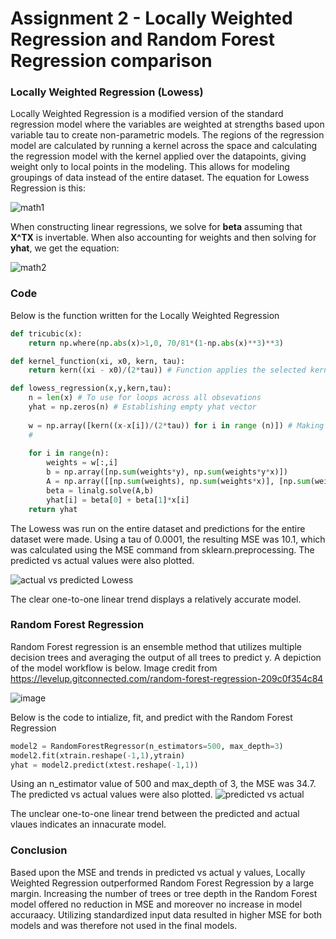 

# Assignment 2 - Locally Weighted Regression and Random Forest Regression comparison

### Locally Weighted Regression (Lowess)
Locally Weighted Regression is a modified version of the standard regression model where the variables are weighted at strengths based upon variable tau to create non-parametric models. The regions of the regression model are calculated by running a kernel across the space and calculating the regression model with the kernel applied over the datapoints, giving weight only to local points in the modeling. This allows for modeling groupings of data instead of the entire dataset. The equation for Lowess Regression is this:

![math1](https://bit.ly/3sALtOq)

When constructing linear regressions, we solve for **beta** assuming that **X^TX** is invertable. When also accounting for weights and then solving for **yhat**, we get the equation:

![math2](https://bit.ly/3sAuNqj)

### Code
Below is the function written for the Locally Weighted Regression 
```python
def tricubic(x):
    return np.where(np.abs(x)>1,0, 70/81*(1-np.abs(x)**3)**3)

def kernel_function(xi, x0, kern, tau):
    return kern((xi - x0)/(2*tau)) # Function applies the selected kernal to 

def lowess_regression(x,y,kern,tau):
    n = len(x) # To use for loops across all obsevations
    yhat = np.zeros(n) # Establishing empty yhat vector
    
    w = np.array([kern((x-x[i])/(2*tau)) for i in range (n)]) # Making an array of weights with the kernel function
    # 
    
    for i in range(n):
        weights = w[:,i]
        b = np.array([np.sum(weights*y), np.sum(weights*y*x)])
        A = np.array([[np.sum(weights), np.sum(weights*x)], [np.sum(weights*x), np.sum(weights*x*x)]])
        beta = linalg.solve(A,b)
        yhat[i] = beta[0] + beta[1]*x[i]
    return yhat
```

The Lowess was run on the entire dataset and predictions for the entire dataset were made. Using a tau of 0.0001, the resulting MSE was 10.1, which was calculated using the MSE command from sklearn.preprocessing. The predicted vs actual values were also plotted.

![actual vs predicted Lowess](https://user-images.githubusercontent.com/67921793/153518113-2a9d8f67-f236-4d84-8859-d13105b5ea4c.png)

The clear one-to-one linear trend displays a relatively accurate model.

### Random Forest Regression
Random Forest regression is an ensemble method that utilizes multiple decision trees and averaging the output of all trees to predict y. A depiction of the model workflow is below. Image credit from https://levelup.gitconnected.com/random-forest-regression-209c0f354c84

![image](https://user-images.githubusercontent.com/67921793/153527960-c8ba90d6-18c8-43ce-9adc-9253f0d58a4c.png)


Below is the code to intialize, fit, and predict with the Random Forest Regression
```python
model2 = RandomForestRegressor(n_estimators=500, max_depth=3)
model2.fit(xtrain.reshape(-1,1),ytrain)
yhat = model2.predict(xtest.reshape(-1,1))
```

Using an n_estimator value of 500 and max_depth of 3, the MSE was 34.7. The predicted vs actual values were also plotted.
![predicted vs actual](https://user-images.githubusercontent.com/67921793/153518327-7dc962c8-6237-4de1-813e-2f9d7c8eddf4.png)

The unclear one-to-one linear trend between the predicted and actual vlaues indicates an innacurate model.

### Conclusion

Based upon the MSE and trends in predicted vs actual y values, Locally Weighted Regression outperformed Random Forest Regression by a large margin. Increasing the number of trees or tree depth in the Random Forest model offered no reduction in MSE and moreover no increase in model accuraacy. Utilizing standardized input data resulted in higher MSE for both models and was therefore not used in the final models. 
